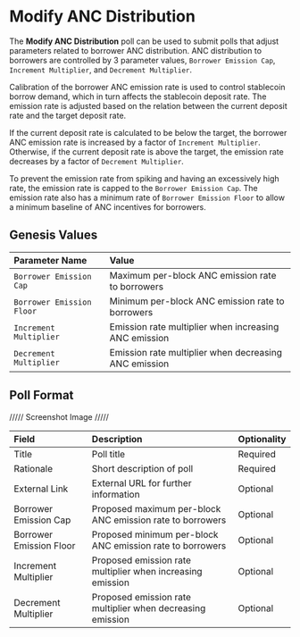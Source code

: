 # Modify ANC Distribution

The **Modify ANC Distribution** poll can be used to submit polls that adjust parameters related to borrower ANC distribution. ANC distribution to borrowers are controlled by 3 parameter values, `Borrower Emission Cap`, `Increment Multiplier`, and `Decrement Multiplier`.

Calibration of the borrower ANC emission rate is used to control stablecoin borrow demand, which in turn affects the stablecoin deposit rate. The emission rate is adjusted based on the relation between the current deposit rate and the target deposit rate.

If the current deposit rate is calculated to be below the target, the borrower ANC emission rate is increased by a factor of `Increment Multiplier`. Otherwise, if the current deposit rate is above the target, the emission rate decreases by a factor of `Decrement Multiplier`.

To prevent the emission rate from spiking and having an excessively high rate, the emission rate is capped to the `Borrower Emission Cap`. The emission rate also has a minimum rate of `Borrower Emission Floor` to allow a minimum baseline of ANC incentives for borrowers.

## Genesis Values

| Parameter Name | Value |
| :--- | :--- |
| `Borrower Emission Cap` | Maximum per-block ANC emission rate to borrowers |
| `Borrower Emission Floor` | Minimum per-block ANC emission rate to borrowers |
| `Increment Multiplier` | Emission rate multiplier when increasing ANC emission |
| `Decrement Multiplier` | Emission rate multiplier when decreasing ANC emission |

## Poll Format

///// Screenshot Image ///// 

| Field | Description | Optionality |
| :--- | :--- | :--- |
| Title | Poll title | Required |
| Rationale | Short description of poll | Required |
| External Link | External URL for further information | Optional |
| Borrower Emission Cap | Proposed maximum per-block ANC emission rate to borrowers | Optional |
| Borrower Emission Floor | Proposed minimum per-block ANC emission rate to borrowers | Optional |
| Increment Multiplier | Proposed emission rate multiplier when increasing emission | Optional |
| Decrement Multiplier | Proposed emission rate multiplier when decreasing emission | Optional |

